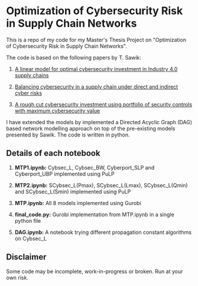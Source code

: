 # Optimization of Cybersecurity Risk in Supply Chain Networks

This is a repo of my code for my Master's Thesis Project on "Optimization of Cybersecurity Risk in Supply Chain Networks".

The code is based on the following papers by T. Sawik:
1. [A linear model for optimal cybersecurity investment in Industry 4.0 supply chains](https://www.tandfonline.com/doi/pdf/10.1080/00207543.2020.1856442)

2. [Balancing cybersecurity in a supply chain under direct and indirect cyber risks](https://www.tandfonline.com/doi/pdf/10.1080/00207543.2021.1914356)

3. [A rough cut cybersecurity investment using
portfolio of security controls with maximum
cybersecurity value](https://www.tandfonline.com/doi/pdf/10.1080/00207543.2021.1994166)

I have extended the models by implemented a Directed Acyclic Graph (DAG) based network modelling approach on top of the pre-existing models presented by Sawik. The code is written in python.

## Details of each notebook

1. **MTP1.ipynb:** Cybsec_L, Cybsec_BW, Cyberport_SLP and Cyberport_UBP implemented using PuLP

2. **MTP2.ipynb:** SCybsec_L(Pmax), SCybsec_L(Lmax), SCybsec_L(Qmin) and SCybsec_L(Smin) implemented using PuLP

3. **MTP.ipynb:** All 8 models implemented using Gurobi 

4. **final_code.py:** Gurobi implementation from MTP.ipynb in a single python file

5. **DAG.ipynb:** A notebook trying different propagation constant algorithms on Cybsec_L


## Disclaimer

Some code may be incomplete, work-in-progress or broken. Run at your own risk.
